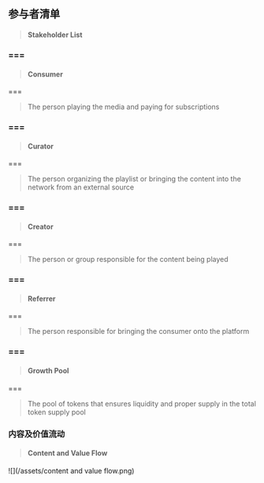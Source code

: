 ## 参与者清单

> #### Stakeholder List

### **===**

> #### **Consumer**

===

> The person playing the media and paying for subscriptions

### **===**

> #### **Curator**

===

> The person organizing the playlist or bringing the content into the network from an external source

### **===**

> #### **Creator**

===

> The person or group responsible for the content being played

### **===**

> #### **Referrer**

===

> The person responsible for bringing the consumer onto the platform

### **===**

> #### **Growth Pool**

===

> The pool of tokens that ensures liquidity and proper supply in the total token supply pool



### **内容及价值流动**

> #### **Content and Value Flow**

![](/assets/content and value flow.png)

